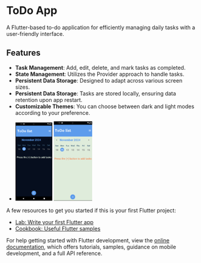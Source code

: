 # ToDo App

A Flutter-based to-do application for efficiently managing daily tasks with a user-friendly interface.

## Features

- **Task Management**: Add, edit, delete, and mark tasks as completed.
- **State Management**: Utilizes the Provider approach to handle tasks.
- **Persistent Data Storage**: Designed to adapt across various screen sizes.
- **Persistent Data Storage**: Tasks are stored locally, ensuring data retention upon app restart.
- **Customizable Themes**: You can choose between dark and light modes according to your preference.
- <p float="left">
  <img src="assets/imgs/home%20todo.PNG" width="20.3%" />
  <img src="assets/imgs/todo%20home%20light.PNG" width="21%" />
</p>


A few resources to get you started if this is your first Flutter project:

- [Lab: Write your first Flutter app](https://docs.flutter.dev/get-started/codelab)
- [Cookbook: Useful Flutter samples](https://docs.flutter.dev/cookbook)

For help getting started with Flutter development, view the
[online documentation](https://docs.flutter.dev/), which offers tutorials,
samples, guidance on mobile development, and a full API reference.
